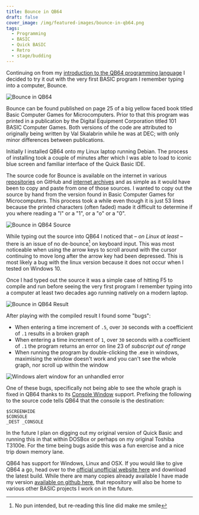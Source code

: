 ```yaml
---
title: Bounce in QB64
draft: false
cover_image: /img/featured-images/bounce-in-qb64.png
tags:
  - Programming
  - BASIC
  - Quick BASIC
  - Retro
  - stage/budding
---
```


Continuing on from my [introduction to the QB64 programming language](/blog/2017/05/10/the-qb64-programming-language) I decided to try it out with the very first BASIC program I remember typing into a computer, Bounce.

![Bounce in QB64](/img/bounce-in-qb64-1.png "I love the artwork in this book")

Bounce can be found published on page 25 of a big yellow faced book titled Basic Computer Games for Microcomputers. Prior to that this program was printed in a publication by the Digital Equipment Corporation titled 101 BASIC Computer Games. Both versions of the code are attributed to originally being written by Val Skalabrin while he was at DEC; with only minor differences between publications.

Initially I installed QB64 onto my Linux laptop running Debian. The process of installing took a couple of minutes after which I was able to load to iconic blue screen and familiar interface of the Quick Basic IDE.

The source code for Bounce is available on the internet in various [repositories](https://github.com/wconrad/basic101) on GitHub and [internet archives](http://www.classicbasicgames.org/) and as simple as it would have been to copy and paste from one of those sources. I wanted to copy out the source by hand from the version found in Basic Computer Games for Microcomputers. This process took a while even though it is just 53 lines because the printed characters (often faded) made it difficult to determine if you where reading a "l" or a "1", or a "o" or a "0".

![Bounce in QB64 Source](/img/bounce-in-qb64-2.png)

While typing out the source into QB64 I noticed that &ndash; _on Linux at least_ &ndash; there is an issue of no de-bounce[^1] on keyboard input. This was most noticeable when using the arrow keys to scroll around with the cursor continuing to move long after the arrow key had been depressed. This is most likely a bug with the linux version because it does not occur when I tested on Windows 10.

Once I had typed out the source it was a simple case of hitting F5 to compile and run before seeing the very first program I remember typing into a computer at least two decades ago running natively on a modern laptop.

![Bounce in QB64 Result](/img/bounce-in-qb64-3.png "Boing!")

After playing with the compiled result I found some "bugs": 

* When entering a time increment of `.5`, over `30` seconds with a coefficient of `.1` results in a broken graph
* When entering a time increment of `1`, over `30` seconds with a coefficient of `.1` the program returns an error on line 23 of _subscript out of range_
* When running the program by double-clicking the .exe in windows, maximising the window doesn't work and you can't see the whole graph, nor scroll up within the window

![Windows alert window for an unhandled error](/img/bounce-in-qb64-4.png)

One of these bugs, specifically not being able to see the whole graph is fixed in QB64 thanks to its [Console Window](http://www.qb64.net/wiki/index.php?title=Console_Window) support. Prefixing the following to the source code tells QB64 that the console is the destination:

```basic
$SCREENHIDE
$CONSOLE
_DEST _CONSOLE
```

In the future I plan on digging out my original version of Quick Basic and running this in that within DOSBox or perhaps on my original Toshiba T3100e. For the time being bugs aside this was a fun exercise and a nice trip down memory lane.

QB64 has support for Windows, Linux and OSX. If you would like to give QB64 a go, head over to the [official unofficial website here](http://www.qb64.com/) and download the latest build. While there are many copies already available I have made my version [available on github here](https://github.com/carbontwelve/basic-programs/tree/master/bounce), that repository will also be home to various other BASIC projects I work on in the future.

[^1]: No pun intended, but re-reading this line did make me smile
